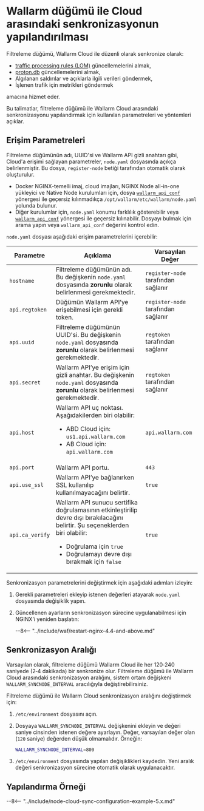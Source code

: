 # Wallarm düğümü ile Cloud arasındaki senkronizasyonun yapılandırılması

Filtreleme düğümü, Wallarm Cloud ile düzenli olarak senkronize olarak:

* [traffic processing rules (LOM)](../user-guides/rules/rules.md) güncellemelerini almak,
* [proton.db](../about-wallarm/protecting-against-attacks.md#library-libproton) güncellemelerini almak,
* Algılanan saldırılar ve açıklarla ilgili verileri göndermek,
* İşlenen trafik için metrikleri göndermek

amacına hizmet eder.

Bu talimatlar, filtreleme düğümü ile Wallarm Cloud arasındaki senkronizasyonu yapılandırmak için kullanılan parametreleri ve yöntemleri açıklar.

## Erişim Parametreleri

Filtreleme düğümünün adı, UUID'si ve Wallarm API gizli anahtarı gibi, Cloud'a erişimi sağlayan parametreler, `node.yaml` dosyasında açıkça belirlenmiştir. Bu dosya, `register-node` betiği tarafından otomatik olarak oluşturulur.

* Docker NGINX-temelli imaj, cloud imajları, NGINX Node all-in-one yükleyici ve Native Node kurulumları için, dosya [`wallarm_api_conf`](configure-parameters-en.md#wallarm_api_conf) yönergesi ile geçersiz kılınmadıkça `/opt/wallarm/etc/wallarm/node.yaml` yolunda bulunur.
* Diğer kurulumlar için, `node.yaml` konumu farklılık gösterebilir veya [`wallarm_api_conf`](configure-parameters-en.md#wallarm_api_conf) yönergesi ile geçersiz kılınabilir. Dosyayı bulmak için arama yapın veya `wallarm_api_conf` değerini kontrol edin.

`node.yaml` dosyası aşağıdaki erişim parametrelerini içerebilir:

| Parametre          | Açıklama                                                                                                                              | Varsayılan Değer                |
| ------------------ | ------------------------------------------------------------------------------------------------------------------------------------- | ------------------------------- |
| `hostname`         | Filtreleme düğümünün adı. Bu değişkenin `node.yaml` dosyasında **zorunlu** olarak belirlenmesi gerekmektedir.                         | `register-node` tarafından sağlanır |
| `api.regtoken`     | Düğümün Wallarm API’ye erişebilmesi için gerekli token.                                                                              | `register-node` tarafından sağlanır |
| `api.uuid`         | Filtreleme düğümünün UUID'si. Bu değişkenin `node.yaml` dosyasında **zorunlu** olarak belirlenmesi gerekmektedir.                        | `regtoken` tarafından sağlanır  |
| `api.secret`       | Wallarm API’ye erişim için gizli anahtar. Bu değişkenin `node.yaml` dosyasında **zorunlu** olarak belirlenmesi gerekmektedir.             | `regtoken` tarafından sağlanır  |
| `api.host`         | Wallarm API uç noktası. Aşağıdakilerden biri olabilir:<ul><li>ABD Cloud için: `us1.api.wallarm.com`</li><li>AB Cloud için: `api.wallarm.com`</li></ul> | `api.wallarm.com`               |
| `api.port`         | Wallarm API portu.                                                                                                                     | `443`                           |
| `api.use_ssl`      | Wallarm API’ye bağlanırken SSL kullanılıp kullanılmayacağını belirtir.                                                                  | `true`                          |
| `api.ca_verify`    | Wallarm API sunucu sertifika doğrulamasının etkinleştirilip devre dışı bırakılacağını belirtir. Şu seçeneklerden biri olabilir:<ul><li>Doğrulama için `true`</li><li>Doğrulamayı devre dışı bırakmak için `false`</li></ul> | `true`                          |

Senkronizasyon parametrelerini değiştirmek için aşağıdaki adımları izleyin:

1. Gerekli parametreleri ekleyip istenen değerleri atayarak `node.yaml` dosyasında değişiklik yapın.
2. Güncellenen ayarların senkronizasyon sürecine uygulanabilmesi için NGINX’i yeniden başlatın:

    --8<-- "../include/waf/restart-nginx-4.4-and-above.md"

## Senkronizasyon Aralığı

Varsayılan olarak, filtreleme düğümü Wallarm Cloud ile her 120‑240 saniyede (2‑4 dakikada) bir senkronize olur. Filtreleme düğümü ile Wallarm Cloud arasındaki senkronizasyon aralığını, sistem ortam değişkeni `WALLARM_SYNCNODE_INTERVAL` aracılığıyla değiştirebilirsiniz.

Filtreleme düğümü ile Wallarm Cloud senkronizasyon aralığını değiştirmek için:

1. `/etc/environment` dosyasını açın.
2. Dosyaya `WALLARM_SYNCNODE_INTERVAL` değişkenini ekleyin ve değeri saniye cinsinden istenen değere ayarlayın. Değer, varsayılan değer olan (`120` saniye) değerden düşük olmamalıdır. Örneğin:

    ```bash
    WALLARM_SYNCNODE_INTERVAL=800
    ```
3. `/etc/environment` dosyasında yapılan değişiklikleri kaydedin. Yeni aralık değeri senkronizasyon sürecine otomatik olarak uygulanacaktır.

## Yapılandırma Örneği

--8<-- "../include/node-cloud-sync-configuration-example-5.x.md"